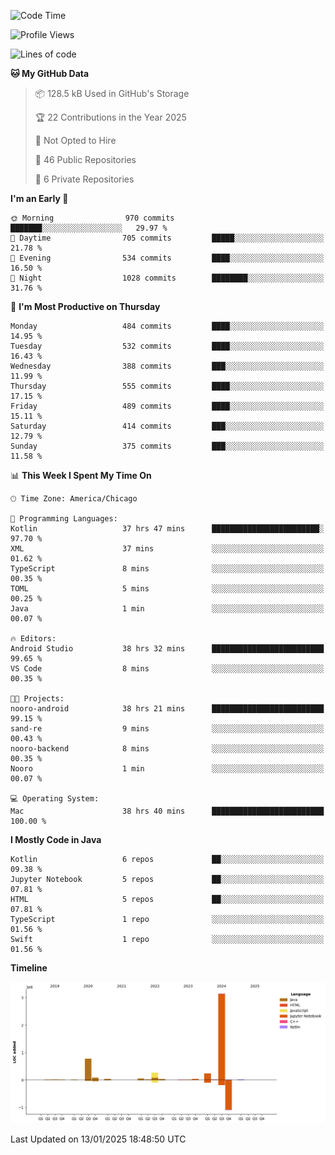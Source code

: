 <!--START_SECTION:waka-->
![Code Time](http://img.shields.io/badge/Code%20Time-817%20hrs%208%20mins-blue)

![Profile Views](http://img.shields.io/badge/Profile%20Views-30-blue)

![Lines of code](https://img.shields.io/badge/From%20Hello%20World%20I%27ve%20Written-4.8%20million%20lines%20of%20code-blue)

**🐱 My GitHub Data** 

> 📦 128.5 kB Used in GitHub's Storage 
 > 
> 🏆 22 Contributions in the Year 2025
 > 
> 🚫 Not Opted to Hire
 > 
> 📜 46 Public Repositories 
 > 
> 🔑 6 Private Repositories 
 > 
**I'm an Early 🐤** 

```text
🌞 Morning                970 commits         ███████░░░░░░░░░░░░░░░░░░   29.97 % 
🌆 Daytime                705 commits         █████░░░░░░░░░░░░░░░░░░░░   21.78 % 
🌃 Evening                534 commits         ████░░░░░░░░░░░░░░░░░░░░░   16.50 % 
🌙 Night                  1028 commits        ████████░░░░░░░░░░░░░░░░░   31.76 % 
```
📅 **I'm Most Productive on Thursday** 

```text
Monday                   484 commits         ████░░░░░░░░░░░░░░░░░░░░░   14.95 % 
Tuesday                  532 commits         ████░░░░░░░░░░░░░░░░░░░░░   16.43 % 
Wednesday                388 commits         ███░░░░░░░░░░░░░░░░░░░░░░   11.99 % 
Thursday                 555 commits         ████░░░░░░░░░░░░░░░░░░░░░   17.15 % 
Friday                   489 commits         ████░░░░░░░░░░░░░░░░░░░░░   15.11 % 
Saturday                 414 commits         ███░░░░░░░░░░░░░░░░░░░░░░   12.79 % 
Sunday                   375 commits         ███░░░░░░░░░░░░░░░░░░░░░░   11.58 % 
```


📊 **This Week I Spent My Time On** 

```text
🕑︎ Time Zone: America/Chicago

💬 Programming Languages: 
Kotlin                   37 hrs 47 mins      ████████████████████████░   97.70 % 
XML                      37 mins             ░░░░░░░░░░░░░░░░░░░░░░░░░   01.62 % 
TypeScript               8 mins              ░░░░░░░░░░░░░░░░░░░░░░░░░   00.35 % 
TOML                     5 mins              ░░░░░░░░░░░░░░░░░░░░░░░░░   00.25 % 
Java                     1 min               ░░░░░░░░░░░░░░░░░░░░░░░░░   00.07 % 

🔥 Editors: 
Android Studio           38 hrs 32 mins      █████████████████████████   99.65 % 
VS Code                  8 mins              ░░░░░░░░░░░░░░░░░░░░░░░░░   00.35 % 

🐱‍💻 Projects: 
nooro-android            38 hrs 21 mins      █████████████████████████   99.15 % 
sand-re                  9 mins              ░░░░░░░░░░░░░░░░░░░░░░░░░   00.43 % 
nooro-backend            8 mins              ░░░░░░░░░░░░░░░░░░░░░░░░░   00.35 % 
Nooro                    1 min               ░░░░░░░░░░░░░░░░░░░░░░░░░   00.07 % 

💻 Operating System: 
Mac                      38 hrs 40 mins      █████████████████████████   100.00 % 
```

**I Mostly Code in Java** 

```text
Kotlin                   6 repos             ██░░░░░░░░░░░░░░░░░░░░░░░   09.38 % 
Jupyter Notebook         5 repos             ██░░░░░░░░░░░░░░░░░░░░░░░   07.81 % 
HTML                     5 repos             ██░░░░░░░░░░░░░░░░░░░░░░░   07.81 % 
TypeScript               1 repo              ░░░░░░░░░░░░░░░░░░░░░░░░░   01.56 % 
Swift                    1 repo              ░░░░░░░░░░░░░░░░░░░░░░░░░   01.56 % 
```



**Timeline**

![Lines of Code chart](https://raw.githubusercontent.com/phanijsp/phanijsp/main/assets/bar_graph.png)


 Last Updated on 13/01/2025 18:48:50 UTC
<!--END_SECTION:waka-->
